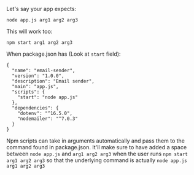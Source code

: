 
Let's say your app expects:
```
node app.js arg1 arg2 arg3
```

This will work too:
```
npm start arg1 arg2 arg3
```

When package.json has (Look at `start` field):
```
{
  "name": "email-sender",
  "version": "1.0.0",
  "description": "Email sender",
  "main": "app.js",
  "scripts": {
    "start": "node app.js"
  },
  "dependencies": {
    "dotenv": "^16.5.0",
    "nodemailer": "^7.0.3"
  }
}

```

Npm scripts can take in arguments automatically and pass them to the command found in package.json. It'll make sure to have added a space between `node app.js` and `arg1 arg2 arg3` when the user runs `npm start arg1 arg2 arg3` so that the underlying command is actually `node app.js arg1 arg2 arg3`